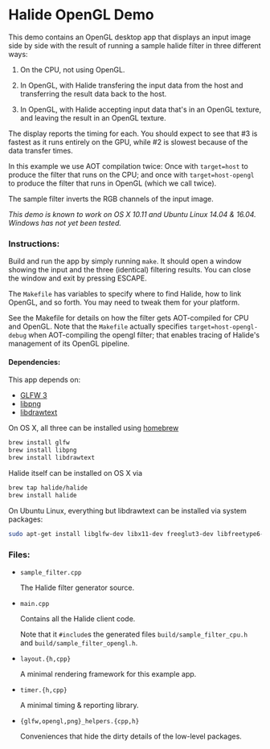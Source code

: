 # Halide OpenGL Demo


This demo contains an OpenGL desktop app that displays an input image side by side with the result of running a sample halide filter in three different ways:

1. On the CPU, not using OpenGL.

2. In OpenGL, with Halide transfering the input data from the host and transferring the result data back to the host.

3. In OpenGL, with Halide accepting input data that's in an OpenGL texture, and leaving the result in an OpenGL texture.

The display reports the timing for each.  You should expect to see that #3 is fastest as it runs entirely on the GPU, while #2 is slowest because of the data transfer times.

In this example we use AOT compilation twice:  Once with `target=host` to produce the filter that runs on the CPU; and once with `target=host-opengl` to produce the filter that runs in OpenGL (which we call twice).

The sample filter inverts the RGB channels of the input image.

*This demo is known to work on OS X 10.11 and Ubuntu Linux 14.04 & 16.04. Windows has not yet been tested.*

### Instructions:

Build and run the app by simply running `make`.  It should open a window showing the input and the three (identical) filtering results.  You can close the window and exit by pressing ESCAPE.

The `Makefile` has variables to specify where to find Halide, how to link OpenGL, and so forth.  You may need to tweak them for your platform.

See the Makefile for details on how the filter gets AOT-compiled for CPU and OpenGL.  Note that the `Makefile` actually specifies `target=host-opengl-debug` when AOT-compiling the opengl filter; that enables tracing of Halide's management of its OpenGL pipeline.


#### Dependencies:

This app depends on:

* [GLFW 3](http://www.glfw.org)
* [libpng](http://www.libpng.org)
* [libdrawtext](http://nuclear.mutantstargoat.com/sw/libdrawtext/)

On OS X, all three can be installed using [homebrew](http://brew.sh)

```sh
brew install glfw
brew install libpng
brew install libdrawtext
```

Halide itself can be installed on OS X via

```sh
brew tap halide/halide
brew install halide
```

On Ubuntu Linux, everything but libdrawtext can be installed via system packages:

```sh
sudo apt-get install libglfw-dev libx11-dev freeglut3-dev libfreetype6-dev libgl-dev libpng
```

### Files:

* `sample_filter.cpp`

   The Halide filter generator source.

* `main.cpp`

   Contains all the Halide client code.

   Note that it `#include`s the generated files `build/sample_filter_cpu.h` and `build/sample_filter_opengl.h`.

* `layout.{h,cpp}`

    A minimal rendering framework for this example app.

* `timer.{h,cpp}`

    A minimal timing & reporting library.

* `{glfw,opengl,png}_helpers.{cpp,h}`

    Conveniences that hide the dirty details of the low-level packages.
